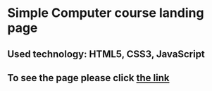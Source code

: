 # Simple Computer course landing page

## Used technology: HTML5, CSS3, JavaScript

## To see the page please click [the link](https://dovletovorun.github.io/Computer-course-landing/)
